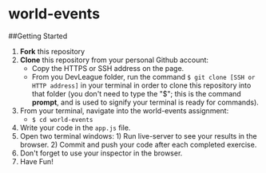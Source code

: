 # world-events

##Getting Started
1. **Fork** this repository
2. **Clone** this repository from your personal Github account:
    - Copy the HTTPS or SSH address on the page.
    - From you DevLeague folder, run the command `$ git clone [SSH or HTTP address]` in your terminal in order to clone this repository into that folder 
      (you don't need to type the "$"; this is the command __prompt__, and is used to signify your terminal is ready for commands).
3. From your terminal, navigate into the world-events assignment:
    - `$ cd world-events`
4. Write your code in the `app.js` file.
5. Open two terminal windows:
        1) Run live-server to see your results in the browser.
        2) Commit and push your code after each completed exercise.
6. Don't forget to use your inspector in the browser.
7. Have Fun!


